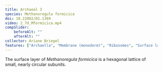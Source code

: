 ```yaml
---
title: Archaeal 3
species: Methanoregula formicica 
doi: 10.22002/D1.1369
video: 2_7d_Mformicica.mp4
compSlider:
    beforeAlt: ""
    afterAlt: ""
collector: Ariane Briegel
features: ["Archaella", "Membrane (monoderm)", "Ribosomes", "Surface layer", "Unidentified structures"]
---
```


The surface layer of *Methanoregula formicica* is a hexagonal lattice of small, nearly circular subunits.

